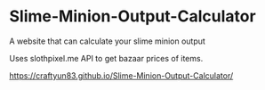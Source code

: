 # Slime-Minion-Output-Calculator
A website that can calculate your slime minion output

Uses slothpixel.me API to get bazaar prices of items.

https://craftyun83.github.io/Slime-Minion-Output-Calculator/
